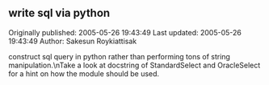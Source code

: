 ## write sql via python

Originally published: 2005-05-26 19:43:49
Last updated: 2005-05-26 19:43:49
Author: Sakesun Roykiattisak

construct sql query in python rather than performing tons of string manipulation.\nTake a look at docstring of StandardSelect and OracleSelect for a hint on how the module should be used.